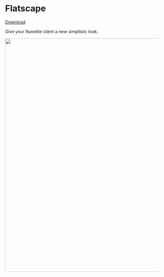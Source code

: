 # Flatscape 
[Download](https://github.com/melkypie/resource-packs/archive/pack-flatscape.zip)


Give your Runelite client a new simplistic look. 


<img src="https://user-images.githubusercontent.com/5113962/82243998-350e1880-9949-11ea-8657-09df6fd9b356.png" width="765"><br/>
